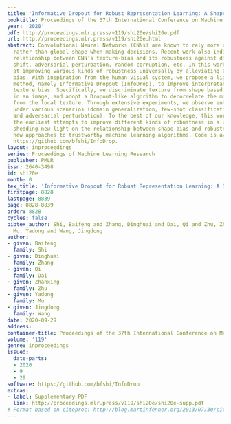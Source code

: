 ```yaml
---
title: 'Informative Dropout for Robust Representation Learning: A Shape-bias Perspective'
booktitle: Proceedings of the 37th International Conference on Machine Learning
year: '2020'
pdf: http://proceedings.mlr.press/v119/shi20e/shi20e.pdf
url: http://proceedings.mlr.press/v119/shi20e.html
abstract: Convolutional Neural Networks (CNNs) are known to rely more on local texture
  rather than global shape when making decisions. Recent work also indicates a close
  relationship between CNN’s texture-bias and its robustness against distribution
  shift, adversarial perturbation, random corruption, etc. In this work, we attempt
  at improving various kinds of robustness universally by alleviating CNN’s texture
  bias. With inspiration from the human visual system, we propose a light-weight model-agnostic
  method, namely Informative Dropout (InfoDrop), to improve interpretability and reduce
  texture bias. Specifically, we discriminate texture from shape based on local self-information
  in an image, and adopt a Dropout-like algorithm to decorrelate the model output
  from the local texture. Through extensive experiments, we observe enhanced robustness
  under various scenarios (domain generalization, few-shot classification, image corruption,
  and adversarial perturbation). To the best of our knowledge, this work is one of
  the earliest attempts to improve different kinds of robustness in a unified model,
  shedding new light on the relationship between shape-bias and robustness, also on
  new approaches to trustworthy machine learning algorithms. Code is available at
  https://github.com/bfshi/InfoDrop.
layout: inproceedings
series: Proceedings of Machine Learning Research
publisher: PMLR
issn: 2640-3498
id: shi20e
month: 0
tex_title: 'Informative Dropout for Robust Representation Learning: A Shape-bias Perspective'
firstpage: 8828
lastpage: 8839
page: 8828-8839
order: 8828
cycles: false
bibtex_author: Shi, Baifeng and Zhang, Dinghuai and Dai, Qi and Zhu, Zhanxing and
  Mu, Yadong and Wang, Jingdong
author:
- given: Baifeng
  family: Shi
- given: Dinghuai
  family: Zhang
- given: Qi
  family: Dai
- given: Zhanxing
  family: Zhu
- given: Yadong
  family: Mu
- given: Jingdong
  family: Wang
date: 2020-09-29
address: 
container-title: Proceedings of the 37th International Conference on Machine Learning
volume: '119'
genre: inproceedings
issued:
  date-parts:
  - 2020
  - 9
  - 29
software: https://github.com/bfshi/InfoDrop
extras:
- label: Supplementary PDF
  link: http://proceedings.mlr.press/v119/shi20e/shi20e-supp.pdf
# Format based on citeproc: http://blog.martinfenner.org/2013/07/30/citeproc-yaml-for-bibliographies/
---
```

